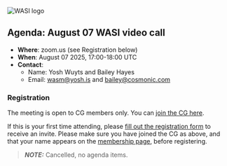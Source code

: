 ![WASI logo](https://raw.githubusercontent.com/WebAssembly/WASI/main/WASI.png)

## Agenda: August 07 WASI video call

- **Where**: zoom.us (see Registration below)
- **When**: August 07 2025, 17:00-18:00 UTC
- **Contact**:
  - Name: Yosh Wuyts and Bailey Hayes
  - Email: wasm@yosh.is and bailey@cosmonic.com

### Registration

The meeting is open to CG members only. You can [join the CG here](https://www.w3.org/community/webassembly/).

If this is your first time attending, please [fill out the registration form](https://docs.google.com/forms/d/e/1FAIpQLSdpO6Lp2L_dZ2_oiDgzjKx7pb7s2YYHjeSIyfHWZZGSKoZKWQ/viewform?usp=sf_link) to receive an invite. Please make sure you have joined the CG as above, and that your name appears on the [membership page](https://www.w3.org/community/webassembly/participants), before registering.


> **_NOTE:_**  Cancelled, no agenda items.
